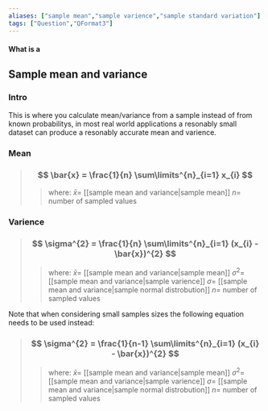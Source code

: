 ```yaml
---
aliases: ["sample mean","sample varience","sample standard variation"]
tags: ["Question","QFormat3"]
---
```


#### What is a
## Sample mean and variance
### Intro
This is where you calculate mean/variance from a sample instead of from known probabilitys, in most real world applications a resonably small dataset can produce a resonably accurate mean and varience.

### Mean
> ### $$ \bar{x} = \frac{1}{n} \sum\limits^{n}_{i=1} x_{i} $$ 
>> where:
>> $\bar{x}=$ [[sample mean and variance|sample mean]] 
>> $n=$ number of sampled values

### Varience
> ### $$ \sigma^{2} = \frac{1}{n} \sum\limits^{n}_{i=1} (x_{i} - \bar{x})^{2} $$ 
>> where:
>> $\bar{x}=$ [[sample mean and variance|sample mean]] 
>> $\sigma^{2}=$ [[sample mean and variance|sample varience]]
>> $\sigma=$ [[sample mean and variance|sample normal distrobution]]
>> $n=$ number of sampled values

Note that when considering small samples sizes the following equation needs to be used instead:

> ### $$ \sigma^{2} = \frac{1}{n-1} \sum\limits^{n}_{i=1} (x_{i} - \bar{x})^{2} $$ 
>> where:
>> $\bar{x}=$ [[sample mean and variance|sample mean]] 
>> $\sigma^{2}=$ [[sample mean and variance|sample varience]]
>> $\sigma=$ [[sample mean and variance|sample normal distrobution]]
>> $n=$ number of sampled values

